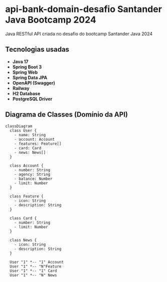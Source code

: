# api-bank-domain-desafio Santander Java Bootcamp 2024
Java RESTful API criada no desafio do bootcamp Santander Java 2024

## Tecnologias usadas

* **Java 17**
* **Spring Boot 3**
* **Spring Web**
* **Spring Data JPA**
* **OpenAPI (Swagger)**
* **Railway**
* **H2 Database**
* **PostgreSQL Driver**

## Diagrama de Classes (Domínio da API)

``` mermaid
classDiagram
  class User {
    - name: String
    - account: Account
    - features: Feature[]
    - card: Card
    - news: News[]
  }

  class Account {
    - number: String
    - agency: String
    - balance: Number
    - limit: Number
  }

  class Feature {
    - icon: String
    - description: String
  }

  class Card {
    - number: String
    - limit: Number
  }

  class News {
    - icon: String
    - description: String
  }

  User "1" *-- "1" Account
  User "1" *-- "N"Feature
  User "1" *-- "1" Card
  User "1" *-- "N" News
```
